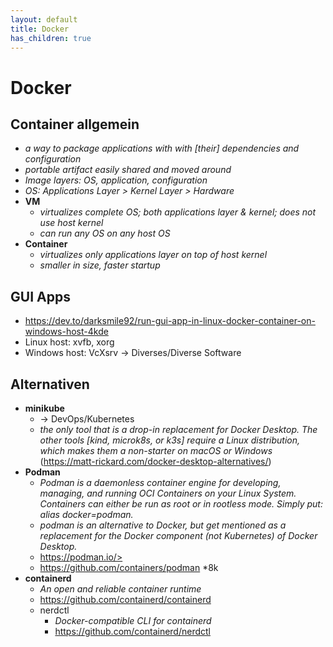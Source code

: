 ```yaml
---
layout: default
title: Docker
has_children: true
---
```


# Docker

## Container allgemein
- *a way to package applications with with [their] dependencies and configuration*
- *portable artifact easily shared and moved around*
- *Image layers: OS, application, configuration*
- *OS: Applications Layer > Kernel Layer > Hardware*
- **VM**
    - *virtualizes complete OS; both applications layer & kernel; does not use host kernel*
    - *can run any OS on any host OS*
- **Container**
    - *virtualizes only applications layer on top of host kernel*
    - *smaller in size, faster startup*


## GUI Apps
- <https://dev.to/darksmile92/run-gui-app-in-linux-docker-container-on-windows-host-4kde>
- Linux host: xvfb, xorg
- Windows host: VcXsrv → Diverses/Diverse Software


## Alternativen
- **minikube**
    - → DevOps/Kubernetes
    - *the only tool that is a drop-in replacement for Docker Desktop. The other tools [kind, microk8s, or k3s] require a Linux distribution, which makes them a non-starter on macOS or Windows* (<https://matt-rickard.com/docker-desktop-alternatives/>)
- **Podman**
    - *Podman is a daemonless container engine for developing, managing, and running OCI Containers on your Linux System. Containers can either be run as root or in rootless mode. Simply put: alias docker=podman.*
    - *podman is an alternative to Docker, but get mentioned as a replacement for the Docker component (not Kubernetes) of Docker Desktop.*
    - https://podman.io/>
    - <https://github.com/containers/podman> *8k
- **containerd**
    - *An open and reliable container runtime*
    - <https://github.com/containerd/containerd>
    - nerdctl
        - *Docker-compatible CLI for containerd*
        - <https://github.com/containerd/nerdctl>